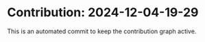 # Contribution: 2024-12-04-19-29
This is an automated commit to keep the contribution graph active.
